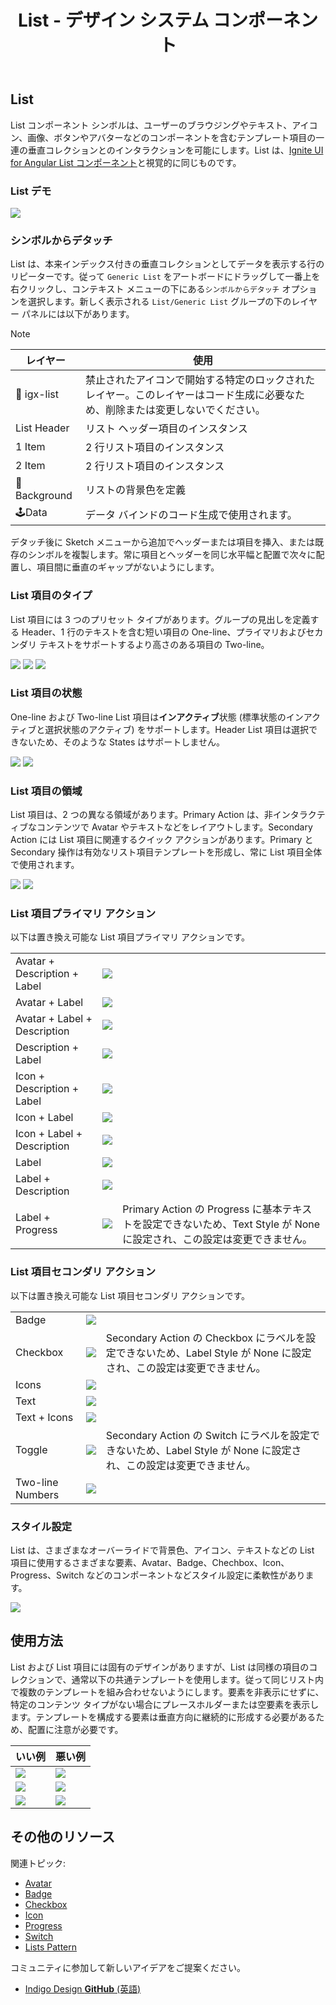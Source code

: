 ﻿---
title: List - デザイン システム コンポーネント
_description: List コンポーネント シンボルは、データ行の垂直コレクションをブラウスおよびインタラクションする方法を提供します。
_keywords: デザイン システム, Sketch, Ignite UI for Angular, コンポーネント, UI ライブラリ, ウィジェット
_language: ja
---

## List

List コンポーネント シンボルは、ユーザーのブラウジングやテキスト、アイコン、画像、ボタンやアバターなどのコンポーネントを含むテンプレート項目の一連の垂直コレクションとのインタラクションを可能にします。List は、[Ignite UI for Angular List コンポーネント](https://jp.infragistics.com/products/ignite-ui-angular/angular/components/list.html)と視覚的に同じものです。

### List デモ

![](../images/list_demo.png)

### シンボルからデタッチ

List は、本来インデックス付きの垂直コレクションとしてデータを表示する行のリピーターです。従って `Generic List` をアートボードにドラッグして一番上を右クリックし、コンテキスト メニューの下にある`シンボルからデタッチ` オプションを選択します。新しく表示される `List/Generic List` グループの下のレイヤー パネルには以下があります。

> [!Note]
> | レイヤー | 使用 |
> | ----------------------------- | ------------------------------- |
> | 🚫 igx-list | 禁止されたアイコンで開始する特定のロックされたレイヤー。このレイヤーはコード生成に必要なため、削除または変更しないでください。 |
> | List Header | リスト ヘッダー項目のインスタンス |
> | 1 Item | 2 行リスト項目のインスタンス |
> | 2 Item | 2 行リスト項目のインスタンス |
> | 🌈 Background | リストの背景色を定義 |
> | 🕹️Data | データ バインドのコード生成で使用されます。 |

デタッチ後に Sketch メニューから追加でヘッダーまたは項目を挿入、または既存のシンボルを複製します。常に項目とヘッダーを同じ水平幅と配置で次々に配置し、項目間に垂直のギャップがないようにします。

### List 項目のタイプ

List 項目には 3 つのプリセット タイプがあります。グループの見出しを定義する Header、1 行のテキストを含む短い項目の One-line、プライマリおよびセカンダリ テキストをサポートするより高さのある項目の Two-line。

![](../images/list_item_header.png)
![](../images/list_item_one-line.png)
![](../images/list_item_two-line.png)

### List 項目の状態

One-line および Two-line List 項目は**インアクティブ**状態 (標準状態のインアクティブと選択状態のアクティブ) をサポートします。Header List 項目は選択できないため、そのような States はサポートしません。

![](../images/list_item_inactive.png)
![](../images/list_item_active.png)

### List 項目の領域

List 項目は、2 つの異なる領域があります。Primary Action は、非インタラクティブなコンテンツで Avatar やテキストなどをレイアウトします。Secondary Action には List 項目に関連するクイック アクションがあります。Primary と Secondary 操作は有効なリスト項目テンプレートを形成し、常に List 項目全体で使用されます。

![](../images/list_item_primary.png)
![](../images/list_item_secondary.png)

### List 項目プライマリ アクション

以下は置き換え可能な List 項目プライマリ アクションです。

|                              |                                        |                    |
| ---------------------------- | -------------------------------------- | ------------------ |
| Avatar + Description + Label | ![](../images/list_item_primary.png)   |                    |
| Avatar + Label               | ![](../images/list_item_primary2.png)  |                    |
| Avatar + Label + Description | ![](../images/list_item_primary3.png)  |                    |
| Description + Label          | ![](../images/list_item_primary4.png)  |                    |
| Icon + Description + Label   | ![](../images/list_item_primary5.png)  |                    |
| Icon + Label                 | ![](../images/list_item_primary6.png)  |                    |
| Icon + Label + Description   | ![](../images/list_item_primary7.png)  |                    |
| Label                        | ![](../images/list_item_primary8.png)  |                    |
| Label + Description          | ![](../images/list_item_primary9.png)  |                    |
| Label + Progress             | ![](../images/list_item_primary10.png) | Primary Action の Progress に基本テキストを設定できないため、Text Style が None に設定され、この設定は変更できません。 |

### List 項目セコンダリ アクション

以下は置き換え可能な List 項目セコンダリ アクションです。

|                  |                                         |                    |
| ---------------- | --------------------------------------- | ------------------ |
| Badge            | ![](../images/list_item_secondary.png)  |                    |
| Checkbox         | ![](../images/list_item_secondary2.png) | Secondary Action の Checkbox にラベルを設定できないため、Label Style が None に設定され、この設定は変更できません。 |
| Icons            | ![](../images/list_item_secondary3.png) |                    |
| Text             | ![](../images/list_item_secondary4.png) |                    |
| Text + Icons     | ![](../images/list_item_secondary5.png) |                    |
| Toggle           | ![](../images/list_item_secondary6.png) | Secondary Action の Switch にラベルを設定できないため、Label Style が None に設定され、この設定は変更できません。 |
| Two-line Numbers | ![](../images/list_item_secondary7.png) |                    |

### スタイル設定

List は、さまざまなオーバーライドで背景色、アイコン、テキストなどの List 項目に使用するさまざまな要素、Avatar、Badge、Chechbox、Icon、Progress、Switch などのコンポーネントなどスタイル設定に柔軟性があります。

![](../images/list_styling.png)

## 使用方法

List および List 項目には固有のデザインがありますが、List は同様の項目のコレクションで、通常以下の共通テンプレートを使用します。従って同じリスト内で複数のテンプレートを組み合わせないようにします。要素を非表示にせずに、特定のコンテンツ タイプがない場合にプレースホルダーまたは空要素を表示します。テンプレートを構成する要素は垂直方向に継続的に形成する必要があるため、配置に注意が必要です。

| いい例                      | 悪い例                        |
| --------------------------- | ----------------------------- |
| ![](../images/list_do1.png) | ![](../images/list_dont1.png) |
| ![](../images/list_do2.png) | ![](../images/list_dont2.png) |
| ![](../images/list_do3.png) | ![](../images/list_dont3.png) |

## その他のリソース

関連トピック:

- [Avatar](avatar.md)
- [Badge](badge.md)
- [Checkbox](checkbox.md)
- [Icon](icon.md)
- [Progress](progress.md)
- [Switch](switch.md)
- [Lists Pattern](lists.md)
  <div class="divider--half"></div>

コミュニティに参加して新しいアイデアをご提案ください。

- [Indigo Design **GitHub** (英語)](https://github.com/IgniteUI/design-system-docfx)
